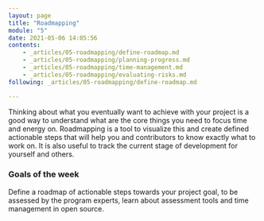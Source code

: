 ```yaml
---
layout: page
title: "Roadmapping"
module: "5"
date: 2021-05-06 14:05:56
contents:
    - _articles/05-roadmapping/define-roadmap.md
    - _articles/05-roadmapping/planning-progress.md
    - _articles/05-roadmapping/time-management.md
    - _articles/05-roadmapping/evaluating-risks.md
following: _articles/05-roadmapping/define-roadmap.md

---
```

Thinking about what you eventually want to achieve with your project is a good way to understand what are the core things you need to focus time and energy on. Roadmapping is a tool to visualize this and create defined actionable steps that will help you and contributors to know exactly what to work on. It is also useful to track the current stage of development for yourself and others.

### Goals of the week
Define a roadmap of actionable steps towards your project goal, to be assessed by the program experts, learn about assessment tools and time management in open source.
